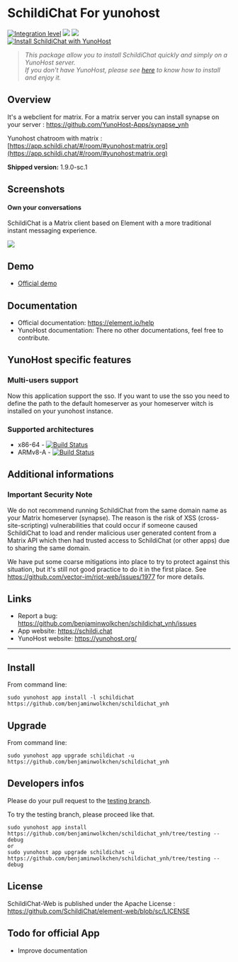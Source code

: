 SchildiChat For yunohost
=================

[![Integration level](https://dash.yunohost.org/integration/schildichat.svg)](https://dash.yunohost.org/appci/app/schildichat) ![](https://ci-apps.yunohost.org/ci/badges/schidichat.status.svg) ![](https://ci-apps.yunohost.org/ci/badges/schildichat.maintain.svg)  
[![Install SchildiChat with YunoHost](https://install-app.yunohost.org/install-with-yunohost.svg)](https://install-app.yunohost.org/?app=schildichat)

> *This package allow you to install SchildiChat quickly and simply on a YunoHost server.  
If you don't have YunoHost, please see [here](https://yunohost.org/#/install) to know how to install and enjoy it.*

Overview
--------

It's a webclient for matrix. For a matrix server you can install synapse on your server : https://github.com/YunoHost-Apps/synapse_ynh

Yunohost chatroom with matrix : [https://app.schildi.chat/#/room/#yunohost:matrix.org](https://app.schildi.chat/#/room/#yunohost:matrix.org)

**Shipped version:** 1.9.0-sc.1

Screenshots
-----------

#### Own your conversations

SchildiChat is a Matrix client based on Element with a more traditional instant messaging experience.

![](https://user-images.githubusercontent.com/42138517/138269694-20c544ea-9034-4f1f-af59-a1115192c213.png)

Demo
----

* [Official demo](https://app.schildi.chat)

Documentation
-------------

 * Official documentation: https://element.io/help
 * YunoHost documentation: There no other documentations, feel free to contribute.

YunoHost specific features
--------------------------

### Multi-users support

Now this application support the sso. If you want to use the sso you need to define the path to the default homeserver as your homeserver witch is installed on your yunohost instance.

### Supported architectures

* x86-64 - [![Build Status](https://ci-apps.yunohost.org/ci/logs/schildichat%20%28Apps%29.svg)](https://ci-apps.yunohost.org/ci/apps/schildichat/)
* ARMv8-A - [![Build Status](https://ci-apps-arm.yunohost.org/ci/logs/schildichat%20%28Apps%29.svg)](https://ci-apps-arm.yunohost.org/ci/apps/schildichat/)

<!--## Limitations

* Any known limitations.-->

Additional informations
-----------------------

### Important Security Note

We do not recommend running SchildiChat from the same domain name as your Matrix
homeserver (synapse).  The reason is the risk of XSS (cross-site-scripting)
vulnerabilities that could occur if someone caused SchildiChat to load and render
malicious user generated content from a Matrix API which then had trusted
access to SchildiChat (or other apps) due to sharing the same domain.

We have put some coarse mitigations into place to try to protect against this
situation, but it's still not good practice to do it in the first place.  See
https://github.com/vector-im/riot-web/issues/1977 for more details.

Links
-----

 * Report a bug: https://github.com/benjaminwolkchen/schildichat_ynh/issues
 * App website: https://schildi.chat
 * YunoHost website: https://yunohost.org/

---

Install
-------

From command line:

`sudo yunohost app install -l schildichat https://github.com/benjaminwolkchen/schildichat_ynh`

Upgrade
-------

From command line:

`sudo yunohost app upgrade schildichat -u https://github.com/benjaminwolkchen/schildichat_ynh`

Developers infos
----------------

Please do your pull request to the [testing branch](https://github.com/benjaminwolkchen/schildichat_ynh/tree/testing).

To try the testing branch, please proceed like that.
```
sudo yunohost app install https://github.com/benjaminwolkchen/schildichat_ynh/tree/testing --debug
or
sudo yunohost app upgrade schildichat -u https://github.com/benjaminwolkchen/schildichat_ynh/tree/testing --debug
```

License
-------

SchildiChat-Web is published under the Apache License : https://github.com/SchildiChat/element-web/blob/sc/LICENSE

Todo for official App
---------------------

- Improve documentation
